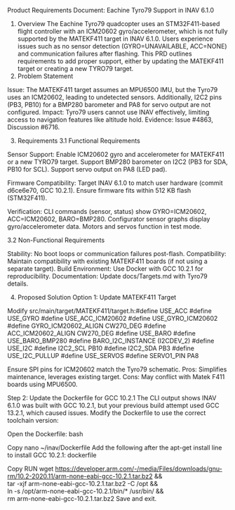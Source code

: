 Product Requirements Document: Eachine Tyro79 Support in INAV 6.1.0
1. Overview
The Eachine Tyro79 quadcopter uses an STM32F411-based flight controller with an ICM20602 gyro/accelerometer, which is not fully supported by the MATEKF411 target in INAV 6.1.0. Users experience issues such as no sensor detection (GYRO=UNAVAILABLE, ACC=NONE) and communication failures after flashing. This PRD outlines requirements to add proper support, either by updating the MATEKF411 target or creating a new TYRO79 target.
2. Problem Statement

Issue: The MATEKF411 target assumes an MPU6500 IMU, but the Tyro79 uses an ICM20602, leading to undetected sensors. Additionally, I2C2 pins (PB3, PB10) for a BMP280 barometer and PA8 for servo output are not configured.
Impact: Tyro79 users cannot use INAV effectively, limiting access to navigation features like altitude hold.
Evidence: Issue #4863, Discussion #6716.

3. Requirements
3.1 Functional Requirements

Sensor Support:
Enable ICM20602 gyro and accelerometer for MATEKF411 or a new TYRO79 target.
Support BMP280 barometer on I2C2 (PB3 for SDA, PB10 for SCL).
Support servo output on PA8 (LED pad).


Firmware Compatibility:
Target INAV 6.1.0 to match user hardware (commit d6ce6e70, GCC 10.2.1).
Ensure firmware fits within 512 KB flash (STM32F411).


Verification:
CLI commands (sensor, status) show GYRO=ICM20602, ACC=ICM20602, BARO=BMP280.
Configurator sensor graphs display gyro/accelerometer data.
Motors and servos function in test mode.



3.2 Non-Functional Requirements

Stability: No boot loops or communication failures post-flash.
Compatibility: Maintain compatibility with existing MATEKF411 boards (if not using a separate target).
Build Environment: Use Docker with GCC 10.2.1 for reproducibility.
Documentation: Update docs/Targets.md with Tyro79 details.

4. Proposed Solution
Option 1: Update MATEKF411 Target

Modify src/main/target/MATEKF411/target.h:#define USE_ACC
#define USE_GYRO
#define USE_ACC_ICM20602
#define USE_GYRO_ICM20602
#define GYRO_ICM20602_ALIGN CW270_DEG
#define ACC_ICM20602_ALIGN CW270_DEG
#define USE_BARO
#define USE_BARO_BMP280
#define BARO_I2C_INSTANCE (I2CDEV_2)
#define USE_I2C
#define I2C2_SCL PB10
#define I2C2_SDA PB3
#define USE_I2C_PULLUP
#define USE_SERVOS
#define SERVO1_PIN PA8


Ensure SPI pins for ICM20602 match the Tyro79 schematic.
Pros: Simplifies maintenance, leverages existing target.
Cons: May conflict with Matek F411 boards using MPU6500.


Step 2: Update the Dockerfile for GCC 10.2.1
The CLI output shows INAV 6.1.0 was built with GCC 10.2.1, but your previous build attempt used GCC 13.2.1, which caused issues. Modify the Dockerfile to use the correct toolchain version:

Open the Dockerfile:
bash

Copy
nano ~/inav/Dockerfile
Add the following after the apt-get install line to install GCC 10.2.1:
dockerfile

Copy
RUN wget https://developer.arm.com/-/media/Files/downloads/gnu-rm/10.2-2020.11/arm-none-eabi-gcc-10.2.1.tar.bz2 && \
    tar -xjf arm-none-eabi-gcc-10.2.1.tar.bz2 -C /opt && \
    ln -s /opt/arm-none-eabi-gcc-10.2.1/bin/* /usr/bin/ && \
    rm arm-none-eabi-gcc-10.2.1.tar.bz2
Save and exit.